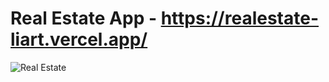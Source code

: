 # Real Estate App - https://realestate-liart.vercel.app/

![Real Estate](https://i.ibb.co/jTW4bFC/image.png)
